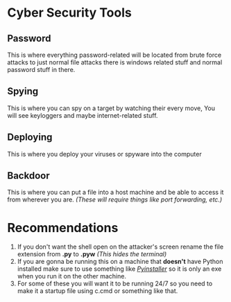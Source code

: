 # Cyber Security Tools
## Password
This is where everything password-related will be located from brute force attacks to just normal file attacks there is windows related stuff and normal password stuff in there.
## Spying
This is where you can spy on a target by watching their every move, You will see keyloggers and maybe internet-related stuff.
## Deploying
This is where you deploy your viruses or spyware into the computer
## Backdoor
This is where you can put a file into a host machine and be able to access it from wherever you are. *(These will require things like port forwarding, etc.)*

# Recommendations
1. If you don't want the shell open on the attacker's screen rename the file extension from **.py** to **.pyw** *(This hides the terminal)*
2. If you are gonna be running this on a machine that **doesn't** have Python installed make sure to use something like <a href="https://pyinstaller.org/en/stable/">*Pyinstaller*</a> so it is only an exe when you run it on the other machine.
3. For some of these you will want it to be running 24/7 so you need to make it a startup file using c.cmd or something like that.
